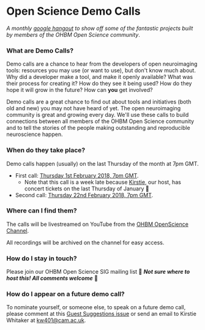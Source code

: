 # Open Science Demo Calls

*A monthly [google hangout](https://www.youtube.com/channel/UChvSitFvqGDeA1y7MJs4CGQ) to show off some of the fantastic projects built by members of the OHBM Open Science community*.

### What are Demo Calls?

Demo calls are a chance to hear from the developers of open neuroimaging tools: resources you may use (or want to use), but don't know much about. Why did a developer make a tool, and make it openly available? What was their process for creating it? How do they see it being used? How do they hope it will grow in the future? How can **you** get involved?

Demo calls are a great chance to find out about tools and initiatives (both old and new) you may not have heard of yet. The open neuroimaging community is great and growing every day. We'll use these calls to build connections between all members of the OHBM Open Science community and to tell the stories of the people making outstanding and reproducible neuroscience happen.

### When do they take place?

Demo calls happen (usually) on the last Thursday of the month at 7pm GMT.

* First call: [Thursday 1st February 2018, 7pm GMT](https://www.timeanddate.com/worldclock/converter.html?iso=20180201T190000&p1=tz_gmt). 
  * Note that this call is a week late because [Kirstie](https://github.com/kirstiejane), our host, has concert tickets on the last Thursday of January :grimacing:
* Second call: [Thursday 22nd February 2018, 7pm GMT](https://www.timeanddate.com/worldclock/converter.html?iso=20180222T190000&p1=tz_gmt). 

### Where can I find them?

The calls will be livestreamed on YouTube from the [OHBM OpenScience Channel](https://www.youtube.com/channel/UChvSitFvqGDeA1y7MJs4CGQ).

All recordings will be archived on the channel for easy access.

### How do I stay in touch?

Please join our OHBM Open Science SIG mailing list :construction: ***Not sure where to host this! All comments welcome*** :construction:

### How do I appear on a future demo call?

To nominate yourself, or someone else, to speak on a future demo call, please comment at this [Guest Suggestions issue](https://github.com/ohbm/OpenScienceDemoCalls/issues/7) or send an email to Kirstie Whitaker at [kw401@cam.ac.uk](mailto:kw401@cam.ac.uk).
